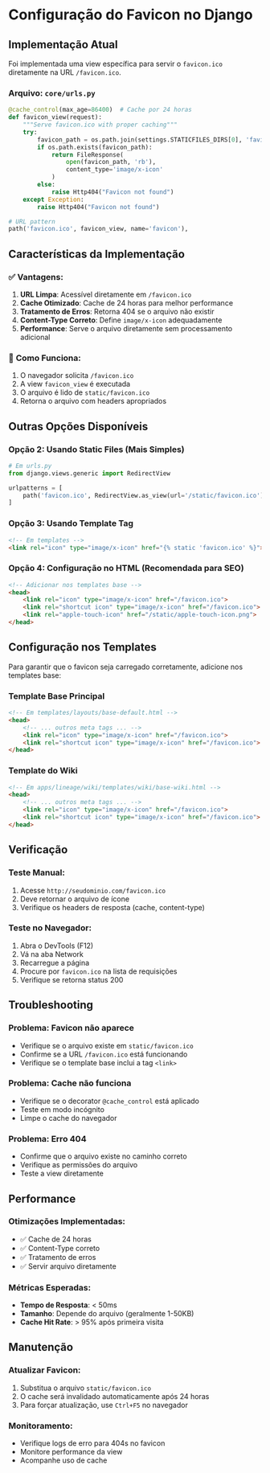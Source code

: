 # Configuração do Favicon no Django

## Implementação Atual

Foi implementada uma view específica para servir o `favicon.ico` diretamente na URL `/favicon.ico`.

### Arquivo: `core/urls.py`

```python
@cache_control(max_age=86400)  # Cache por 24 horas
def favicon_view(request):
    """Serve favicon.ico with proper caching"""
    try:
        favicon_path = os.path.join(settings.STATICFILES_DIRS[0], 'favicon.ico')
        if os.path.exists(favicon_path):
            return FileResponse(
                open(favicon_path, 'rb'), 
                content_type='image/x-icon'
            )
        else:
            raise Http404("Favicon not found")
    except Exception:
        raise Http404("Favicon not found")

# URL pattern
path('favicon.ico', favicon_view, name='favicon'),
```

## Características da Implementação

### ✅ **Vantagens:**
1. **URL Limpa**: Acessível diretamente em `/favicon.ico`
2. **Cache Otimizado**: Cache de 24 horas para melhor performance
3. **Tratamento de Erros**: Retorna 404 se o arquivo não existir
4. **Content-Type Correto**: Define `image/x-icon` adequadamente
5. **Performance**: Serve o arquivo diretamente sem processamento adicional

### 🔧 **Como Funciona:**
1. O navegador solicita `/favicon.ico`
2. A view `favicon_view` é executada
3. O arquivo é lido de `static/favicon.ico`
4. Retorna o arquivo com headers apropriados

## Outras Opções Disponíveis

### **Opção 2: Usando Static Files (Mais Simples)**
```python
# Em urls.py
from django.views.generic import RedirectView

urlpatterns = [
    path('favicon.ico', RedirectView.as_view(url='/static/favicon.ico'), name='favicon'),
]
```

### **Opção 3: Usando Template Tag**
```html
<!-- Em templates -->
<link rel="icon" type="image/x-icon" href="{% static 'favicon.ico' %}">
```

### **Opção 4: Configuração no HTML (Recomendada para SEO)**
```html
<!-- Adicionar nos templates base -->
<head>
    <link rel="icon" type="image/x-icon" href="/favicon.ico">
    <link rel="shortcut icon" type="image/x-icon" href="/favicon.ico">
    <link rel="apple-touch-icon" href="/static/apple-touch-icon.png">
</head>
```

## Configuração nos Templates

Para garantir que o favicon seja carregado corretamente, adicione nos templates base:

### **Template Base Principal**
```html
<!-- Em templates/layouts/base-default.html -->
<head>
    <!-- ... outros meta tags ... -->
    <link rel="icon" type="image/x-icon" href="/favicon.ico">
    <link rel="shortcut icon" type="image/x-icon" href="/favicon.ico">
</head>
```

### **Template do Wiki**
```html
<!-- Em apps/lineage/wiki/templates/wiki/base-wiki.html -->
<head>
    <!-- ... outros meta tags ... -->
    <link rel="icon" type="image/x-icon" href="/favicon.ico">
    <link rel="shortcut icon" type="image/x-icon" href="/favicon.ico">
</head>
```

## Verificação

### **Teste Manual:**
1. Acesse `http://seudominio.com/favicon.ico`
2. Deve retornar o arquivo de ícone
3. Verifique os headers de resposta (cache, content-type)

### **Teste no Navegador:**
1. Abra o DevTools (F12)
2. Vá na aba Network
3. Recarregue a página
4. Procure por `favicon.ico` na lista de requisições
5. Verifique se retorna status 200

## Troubleshooting

### **Problema: Favicon não aparece**
- Verifique se o arquivo existe em `static/favicon.ico`
- Confirme se a URL `/favicon.ico` está funcionando
- Verifique se o template base inclui a tag `<link>`

### **Problema: Cache não funciona**
- Verifique se o decorator `@cache_control` está aplicado
- Teste em modo incógnito
- Limpe o cache do navegador

### **Problema: Erro 404**
- Confirme que o arquivo existe no caminho correto
- Verifique as permissões do arquivo
- Teste a view diretamente

## Performance

### **Otimizações Implementadas:**
- ✅ Cache de 24 horas
- ✅ Content-Type correto
- ✅ Tratamento de erros
- ✅ Servir arquivo diretamente

### **Métricas Esperadas:**
- **Tempo de Resposta**: < 50ms
- **Tamanho**: Depende do arquivo (geralmente 1-50KB)
- **Cache Hit Rate**: > 95% após primeira visita

## Manutenção

### **Atualizar Favicon:**
1. Substitua o arquivo `static/favicon.ico`
2. O cache será invalidado automaticamente após 24 horas
3. Para forçar atualização, use `Ctrl+F5` no navegador

### **Monitoramento:**
- Verifique logs de erro para 404s no favicon
- Monitore performance da view
- Acompanhe uso de cache 